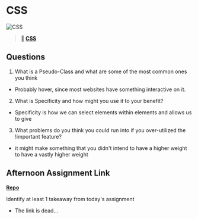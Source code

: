 # CSS

![CSS](https://bcw.blob.core.windows.net/public/cssUnit/1411879719053976)

> **📖 [CSS](https://codeworksacademy.com/fs-student-guide/resources/wk1/03-CSS)**

## Questions

1. What is a Pseudo-Class and what are some of the most common ones you think 
- Probably hover, since most websites have something interactive on it.

2. What is Specificity and how might you use it to your benefit?
- Specificity is how we can select elements within elements and allows us to give 

3. What problems do you think you could run into if you over-utilized the !important feature?
- it might make something that you didn't intend to have a higher weight to have a vastly higher weight 
## Afternoon Assignment Link

**[Repo](https://github.com/samwgit/<ASSIGNMENT_REPO>)**

Identify at least 1 takeaway from today's assignment
- The link is dead...